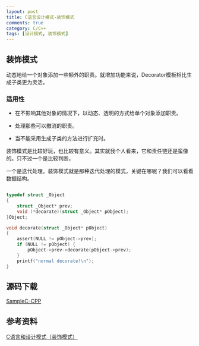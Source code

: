 ```yaml
---
layout: post
title: C语言设计模式-装饰模式
comments: true
category: C/C++
tags: [设计模式, 装饰模式]
---
```


## 装饰模式

动态地给一个对象添加一些额外的职责。就增加功能来说，Decorator模板相比生成子类更为灵活。

### 适用性

*	在不影响其他对象的情况下，以动态、透明的方式给单个对象添加职责。

*	处理那些可以撤消的职责。

*	当不能采用生成子类的方法进行扩充时。

装饰模式是比较好玩，也比较有意义。其实就我个人看来，它和责任链还是蛮像的。只不过一个是比较判断，

一个是迭代处理。装饰模式就是那种迭代处理的模式，关键在哪呢？我们可以看看数据结构。

```c

typedef struct _Object
{
    struct _Object* prev;
    void (*decorate)(struct _Object* pObject);
}Object;

void decorate(struct _Object* pObject)
{
    assert(NULL != pObject->prev);
    if (NULL != pObject) {
        pObject->prev->decorate(pObject->prev);
    }
    printf("normal decorate!\n");
}

```

## 源码下载

[SampleC-CPP](https://github.com/yxmsw2007/SampleC-CPP.git)

## 参考资料

[C语言和设计模式（装饰模式）](http://blog.csdn.net/feixiaoxing/article/details/7107312)
